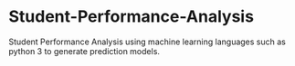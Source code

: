 # Student-Performance-Analysis
Student Performance Analysis using machine learning languages such as python 3 to generate prediction models.
